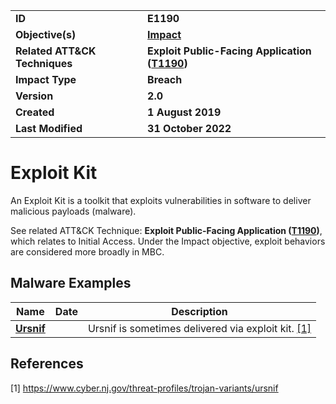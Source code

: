 <table>
<tr>
<td><b>ID</b></td>
<td><b>E1190</b></td>
</tr>
<tr>
<td><b>Objective(s)</b></td>
<td><b><a href="../impact">Impact</a></b></td>
</tr>
<tr>
<td><b>Related ATT&CK Techniques</b></td>
<td><b>Exploit Public-Facing Application (<a href="https://attack.mitre.org/techniques/T1190">T1190</a>)</b></td>
</tr>
<tr>
<td><b>Impact Type</b></td>
<td><b>Breach</b></td>
</tr>
<tr>
<td><b>Version</b></td>
<td><b>2.0</b></td>
</tr>
<tr>
<td><b>Created</b></td>
<td><b>1 August 2019</b></td>
</tr>
<tr>
<td><b>Last Modified</b></td>
<td><b>31 October 2022</b></td>
</tr>
</table>


Exploit Kit
====================
An Exploit Kit is a toolkit that exploits vulnerabilities in software to deliver malicious payloads (malware).

See related ATT&CK Technique: **Exploit Public-Facing Application ([T1190](https://attack.mitre.org/techniques/T1190))**, which relates to Initial Access. Under the Impact objective, exploit behaviors are considered more broadly in MBC.

Malware Examples
----------------
|Name|Date|Description|
|---|---|---|
|[**Ursnif**](../xample-malware/ursnif.md)||Ursnif is sometimes delivered via exploit kit. [[1]](#1)|

References
----------
<a name="1">[1]</a> https://www.cyber.nj.gov/threat-profiles/trojan-variants/ursnif
